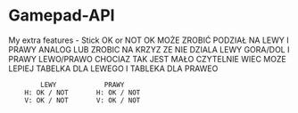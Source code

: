 # Gamepad-API


My extra features
    - Stick OK or NOT OK
        MOŻE ZROBIĆ PODZIAŁ NA LEWY I PRAWY ANALOG LUB ZROBIC NA KRZYZ ZE NIE DZIALA LEWY GORA/DOL I PRAWY LEWO/PRAWO CHOCIAZ TAK JEST MAŁO CZYTELNIE WIEC MOZE LEPIEJ TABELKA DLA LEWEGO I TABLEKA DLA PRAWEO

            LEWY            PRAWY
        H: OK / NOT       H: OK / NOT
        V: OK / NOT       V: OK / NOT